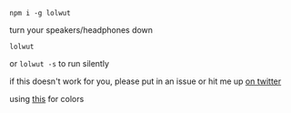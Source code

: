`npm i -g lolwut`

turn your speakers/headphones down

`lolwut`

or `lolwut -s` to run silently

if this doesn't work for you, please put in an issue or hit me up
[on twitter](https://twitter.com/@zacanger)

using [this](https://github.com/maxogden/rainbowify) for colors
